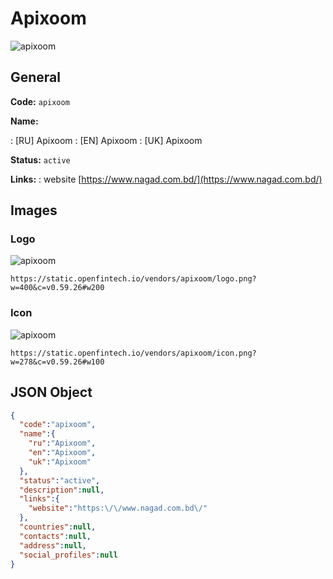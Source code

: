 
# Apixoom 
![apixoom](https://static.openfintech.io/vendors/apixoom/logo.png?w=400&c=v0.59.26#w200)  

## General 
 
**Code:** `apixoom` 
 
**Name:** 
 
:	[RU] Apixoom 
:	[EN] Apixoom 
:	[UK] Apixoom 
 
**Status:** `active` 
 
**Links:** 
: website [https://www.nagad.com.bd/](https://www.nagad.com.bd/) 
 

## Images 

### Logo 
 
![apixoom](https://static.openfintech.io/vendors/apixoom/logo.png?w=400&c=v0.59.26#w200)  

```
https://static.openfintech.io/vendors/apixoom/logo.png?w=400&c=v0.59.26#w200
```  

### Icon 
 
![apixoom](https://static.openfintech.io/vendors/apixoom/icon.png?w=278&c=v0.59.26#w100)  

```
https://static.openfintech.io/vendors/apixoom/icon.png?w=278&c=v0.59.26#w100
```  

## JSON Object 

```json
{
  "code":"apixoom",
  "name":{
    "ru":"Apixoom",
    "en":"Apixoom",
    "uk":"Apixoom"
  },
  "status":"active",
  "description":null,
  "links":{
    "website":"https:\/\/www.nagad.com.bd\/"
  },
  "countries":null,
  "contacts":null,
  "address":null,
  "social_profiles":null
}
```  
